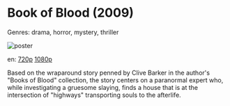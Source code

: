 # Book of Blood (2009)

Genres: drama, horror, mystery, thriller

![poster](http://image.tmdb.org/t/p/w500/uikpmjGcBsMKc5fN4bqmUrNWIVO.jpg)

en:
  [720p](magnet:?xt=urn:btih:301EAABB29A40E224CB46BDED0598CF37400582D&tr=udp://glotorrents.pw:6969/announce&tr=udp://tracker.opentrackr.org:1337/announce&tr=udp://torrent.gresille.org:80/announce&tr=udp://tracker.openbittorrent.com:80&tr=udp://tracker.coppersurfer.tk:6969&tr=udp://tracker.leechers-paradise.org:6969&tr=udp://p4p.arenabg.ch:1337&tr=udp://tracker.internetwarriors.net:1337)
  [1080p](magnet:?xt=urn:btih:B124B0D3FBD29D50F9218385CEDBC70CDE9A130C&tr=udp://glotorrents.pw:6969/announce&tr=udp://tracker.opentrackr.org:1337/announce&tr=udp://torrent.gresille.org:80/announce&tr=udp://tracker.openbittorrent.com:80&tr=udp://tracker.coppersurfer.tk:6969&tr=udp://tracker.leechers-paradise.org:6969&tr=udp://p4p.arenabg.ch:1337&tr=udp://tracker.internetwarriors.net:1337)
  


Based on the wraparound story penned by Clive Barker in the author's "Books of Blood" collection, the story centers on a paranormal expert who, while investigating a gruesome slaying, finds a house that is at the intersection of "highways" transporting souls to the afterlife.
